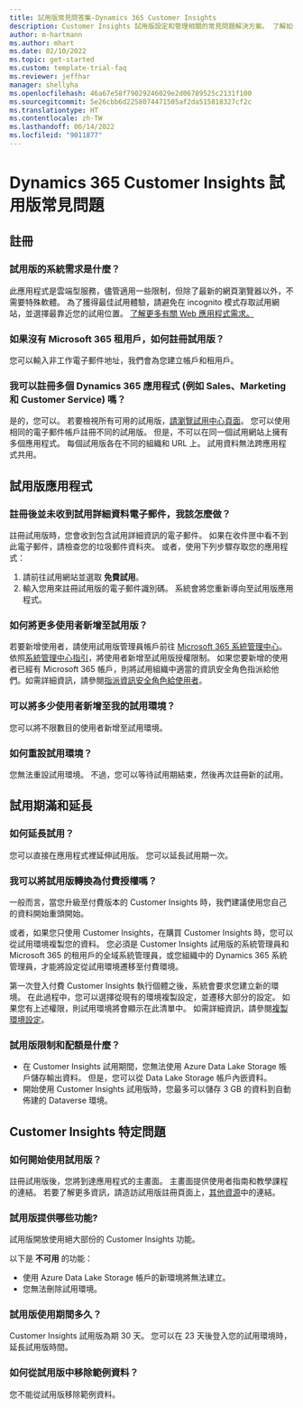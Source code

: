 ```yaml
---
title: 試用版常見問答集-Dynamics 365 Customer Insights
description: Customer Insights 試用版設定和管理相關的常見問題解決方案。 了解如何解決平台和應用程式特定的問題。
author: m-hartmann
ms.author: mhart
ms.date: 02/10/2022
ms.topic: get-started
ms.custom: template-trial-faq
ms.reviewer: jeffhar
manager: shellyha
ms.openlocfilehash: 46a67e58f79029246029e2d06789525c2131f100
ms.sourcegitcommit: 5e26cbb6d2258074471505af2da515818327cf2c
ms.translationtype: HT
ms.contentlocale: zh-TW
ms.lasthandoff: 06/14/2022
ms.locfileid: "9011877"
---
```

# <a name="dynamics-365-customer-insights-trial-faq"></a>Dynamics 365 Customer Insights 試用版常見問題

## <a name="sign-up"></a>註冊

### <a name="what-are-the-system-requirements-for-the-trial"></a>試用版的系統需求是什麼？

此應用程式是雲端型服務，儘管適用一些限制，但除了最新的網頁瀏覽器以外，不需要特殊軟體。 為了獲得最佳試用體驗，請避免在 incognito 模式存取試用網站，並選擇最靠近您的試用位置。 [了解更多有關 Web 應用程式需求。](/power-platform/admin/web-application-requirements)

### <a name="how-do-i-sign-up-for-the-trial-without-a-microsoft-365-tenant"></a>如果沒有 Microsoft 365 租用戶，如何註冊試用版？

您可以輸入非工作電子郵件地址，我們會為您建立帳戶和租用戶。

### <a name="can-i-sign-up-for-multiple-dynamics-365-apps-such-as-sales-marketing-and-customer-service"></a>我可以註冊多個 Dynamics 365 應用程式 (例如 Sales、Marketing 和 Customer Service) 嗎？

是的，您可以。 若要檢視所有可用的試用版，[請瀏覽試用中心頁面](https://dynamics.microsoft.com/dynamics-365-free-trial)。 您可以使用相同的電子郵件帳戶註冊不同的試用版。 但是，不可以在同一個試用網站上擁有多個應用程式。 每個試用版各在不同的組織和 URL 上。 試用資料無法跨應用程式共用。

## <a name="trial-app"></a>試用版應用程式

### <a name="i-didnt-receive-the-trial-details-email-after-signing-up-what-should-i-do"></a>註冊後並未收到試用詳細資料電子郵件，我該怎麼做？

註冊試用版時，您會收到包含試用詳細資訊的電子郵件。 如果在收件匣中看不到此電子郵件，請檢查您的垃圾郵件資料夾。 或者，使用下列步驟存取您的應用程式：

1. 請前往試用網站並選取 **免費試用**。
1. 輸入您用來註冊試用版的電子郵件識別碼。 系統會將您重新導向至試用版應用程式。

### <a name="how-do-i-add-more-users-to-a-trial"></a>如何將更多使用者新增至試用版？

若要新增使用者，請使用試用版管理員帳戶前往 [Microsoft 365 系統管理中心](https://admin.microsoft.com)。 依照[系統管理中心指引](/microsoft-365/admin/add-users/add-users)，將使用者新增至試用版授權限制。 如果您要新增的使用者已經有 Microsoft 365 帳戶，則將試用組織中適當的資訊安全角色指派給他們。如需詳細資訊，請參閱[指派資訊安全角色給使用者](/power-platform/admin/create-users-assign-online-security-roles#assign-a-security-role-to-a-user)。

### <a name="how-many-users-can-i-add-to-my-trial-environment"></a>可以將多少使用者新增至我的試用環境？

您可以將不限數目的使用者新增至試用環境。

### <a name="how-do-i-reset-the-trial-environment"></a>如何重設試用環境？

您無法重設試用環境。 不過，您可以等待試用期結束，然後再次註冊新的試用。

## <a name="trial-expiration-and-extension"></a>試用期滿和延長

### <a name="how-do-i-extend-the-trial"></a>如何延長試用？

您可以直接在應用程式裡延伸試用版。 您可以延長試用期一次。

### <a name="can-i-convert-the-trial-to-a-paid-license"></a>我可以將試用版轉換為付費授權嗎？

一般而言，當您升級至付費版本的 Customer Insights 時，我們建議使用您自己的資料開始重頭開始。 

或者，如果您只使用 Customer Insights，在購買 Customer Insights 時，您可以從試用環境複製您的資料。 您必須是 Customer Insights 試用版的系統管理員和 Microsoft 365 的租用戶的全域系統管理員，或您組織中的 Dynamics 365 系統管理員，才能將設定從試用環境遷移至付費環境。

第一次登入付費 Customer Insights 執行個體之後，系統會要求您建立新的環境。 在此過程中，您可以選擇從現有的環境複製設定，並遷移大部分的設定。 如果您有上述權限，則試用環境將會顯示在此清單中。 如需詳細資訊，請參閱[複製環境設定](create-environment.md#copy-the-environment-configuration)。

### <a name="what-are-the-trial-limits-and-quotas"></a>試用版限制和配額是什麼？

- 在 Customer Insights 試用期間，您無法使用 Azure Data Lake Storage 帳戶儲存輸出資料。 但是，您可以從 Data Lake Storage 帳戶內嵌資料。
- 開始使用 Customer Insights 試用版時，您最多可以儲存 3 GB 的資料到自動佈建的 Dataverse 環境。

## <a name="customer-insights-specific-questions"></a>Customer Insights 特定問題

### <a name="how-do-i-start-using-the-trial"></a>如何開始使用試用版？

註冊試用版後，您將到達應用程式的主畫面。 主畫面提供使用者指南和教學課程的連結。 若要了解更多資訊，請造訪試用版註冊頁面上，[其他資源](trial-signup.md#additional-resources)中的連結。

### <a name="what-features-are-available-in-the-trial"></a>試用版提供哪些功能?

試用版開放使用絕大部份的 Customer Insights 功能。

以下是 **不可用** 的功能：

- 使用 Azure Data Lake Storage 帳戶的新環境將無法建立。
- 您無法刪除試用環境。

### <a name="how-long-does-the-trial-last"></a>試用版使用期間多久？

Customer Insights 試用版為期 30 天。 您可以在 23 天後登入您的試用環境時，延長試用版時間。

### <a name="how-do-i-remove-sample-data-from-the-trial"></a>如何從試用版中移除範例資料？

您不能從試用版移除範例資料。
